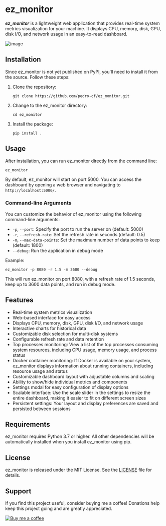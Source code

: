 # ez_monitor

***ez_monitor*** is a lightweight web application that provides real-time system metrics visualization for your machine. It displays CPU, memory, disk, GPU, disk I/O, and network usage in an easy-to-read dashboard.

![image](https://github.com/user-attachments/assets/08fe9841-590e-44d5-a128-596270d5785d)


## Installation

Since ez_monitor is not yet published on PyPI, you'll need to install it from the source. Follow these steps:

1. Clone the repository:
   ```
   git clone https://github.com/pedro-cf/ez_monitor.git
   ```

2. Change to the ez_monitor directory:
   ```
   cd ez_monitor
   ```

3. Install the package:
   ```
   pip install .
   ```

## Usage

After installation, you can run ez_monitor directly from the command line:

```
ez_monitor
```

By default, ez_monitor will start on port 5000. You can access the dashboard by opening a web browser and navigating to `http://localhost:5000/`.

### Command-line Arguments

You can customize the behavior of ez_monitor using the following command-line arguments:

- `-p`, `--port`: Specify the port to run the server on (default: 5000)
- `-r`, `--refresh-rate`: Set the refresh rate in seconds (default: 0.5)
- `-m`, `--max-data-points`: Set the maximum number of data points to keep (default: 1800)
- `--debug`: Run the application in debug mode

Example:
```
ez_monitor -p 8080 -r 1.5 -m 3600 --debug
```

This will run ez_monitor on port 8080, with a refresh rate of 1.5 seconds, keep up to 3600 data points, and run in debug mode.

## Features

- Real-time system metrics visualization
- Web-based interface for easy access
- Displays CPU, memory, disk, GPU, disk I/O, and network usage
- Interactive charts for historical data
- Customizable disk selection for multi-disk systems
- Configurable refresh rate and data retention
- Top processes monitoring: View a list of the top processes consuming system resources, including CPU usage, memory usage, and process status
- Docker container monitoring: If Docker is available on your system, ez_monitor displays information about running containers, including resource usage and status
- Customizable dashboard layout with adjustable columns and scaling
- Ability to show/hide individual metrics and components
- Settings modal for easy configuration of display options
- Scalable interface: Use the scale slider in the settings to resize the entire dashboard, making it easier to fit on different screen sizes
- Persistent settings: Your layout and display preferences are saved and persisted between sessions

## Requirements

ez_monitor requires Python 3.7 or higher. All other dependencies will be automatically installed when you install ez_monitor using pip.

## License

ez_monitor is released under the MIT License. See the [LICENSE](LICENSE) file for details.

## Support

If you find this project useful, consider buying me a coffee! Donations help keep this project going and are greatly appreciated.

[![Buy me a coffee](https://img.shields.io/badge/-Buy%20me%20a%20coffee-orange?logo=buy-me-a-coffee&logoColor=white&style=for-the-badge)](https://www.buymeacoffee.com/pedro_cf)
